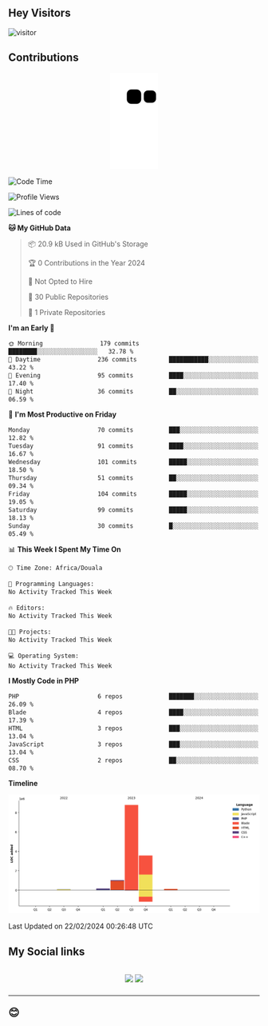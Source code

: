 ## Hey Visitors
![visitor](https://profile-counter.glitch.me/Fotsingboris/count.svg)

## Contributions
<p align="center">
  <img src="https://raw.githubusercontent.com/Fotsingboris/Fotsingboris/output/github-contribution-grid-snake.svg" />
</p>

<!--START_SECTION:waka-->
![Code Time](http://img.shields.io/badge/Code%20Time-843%20hrs%2055%20mins-blue)

![Profile Views](http://img.shields.io/badge/Profile%20Views-0-blue)

![Lines of code](https://img.shields.io/badge/From%20Hello%20World%20I%27ve%20Written-13.7%20million%20lines%20of%20code-blue)

**🐱 My GitHub Data** 

> 📦 20.9 kB Used in GitHub's Storage 
 > 
> 🏆 0 Contributions in the Year 2024
 > 
> 🚫 Not Opted to Hire
 > 
> 📜 30 Public Repositories 
 > 
> 🔑 1 Private Repositories 
 > 
**I'm an Early 🐤** 

```text
🌞 Morning                179 commits         ████████░░░░░░░░░░░░░░░░░   32.78 % 
🌆 Daytime                236 commits         ███████████░░░░░░░░░░░░░░   43.22 % 
🌃 Evening                95 commits          ████░░░░░░░░░░░░░░░░░░░░░   17.40 % 
🌙 Night                  36 commits          ██░░░░░░░░░░░░░░░░░░░░░░░   06.59 % 
```
📅 **I'm Most Productive on Friday** 

```text
Monday                   70 commits          ███░░░░░░░░░░░░░░░░░░░░░░   12.82 % 
Tuesday                  91 commits          ████░░░░░░░░░░░░░░░░░░░░░   16.67 % 
Wednesday                101 commits         █████░░░░░░░░░░░░░░░░░░░░   18.50 % 
Thursday                 51 commits          ██░░░░░░░░░░░░░░░░░░░░░░░   09.34 % 
Friday                   104 commits         █████░░░░░░░░░░░░░░░░░░░░   19.05 % 
Saturday                 99 commits          █████░░░░░░░░░░░░░░░░░░░░   18.13 % 
Sunday                   30 commits          █░░░░░░░░░░░░░░░░░░░░░░░░   05.49 % 
```


📊 **This Week I Spent My Time On** 

```text
🕑︎ Time Zone: Africa/Douala

💬 Programming Languages: 
No Activity Tracked This Week

🔥 Editors: 
No Activity Tracked This Week

🐱‍💻 Projects: 
No Activity Tracked This Week

💻 Operating System: 
No Activity Tracked This Week
```

**I Mostly Code in PHP** 

```text
PHP                      6 repos             ███████░░░░░░░░░░░░░░░░░░   26.09 % 
Blade                    4 repos             ████░░░░░░░░░░░░░░░░░░░░░   17.39 % 
HTML                     3 repos             ███░░░░░░░░░░░░░░░░░░░░░░   13.04 % 
JavaScript               3 repos             ███░░░░░░░░░░░░░░░░░░░░░░   13.04 % 
CSS                      2 repos             ██░░░░░░░░░░░░░░░░░░░░░░░   08.70 % 
```



**Timeline**

![Lines of Code chart](https://raw.githubusercontent.com/Fotsingboris/Fotsingboris/main/assets/bar_graph.png)


 Last Updated on 22/02/2024 00:26:48 UTC
<!--END_SECTION:waka-->

<h2>My Social links <h2>
<p align="center">
   <a href="https://linkedin.com/in/Fotsingboris-Mathieu"><img src="https://img.shields.io/badge/linkedin-%230077B5.svg?style=for-the-badge&logo=linkedin&logoColor=white"></a>
   <a href="https://instagram.com/Fotsingboris"><img src="https://img.shields.io/badge/instagram-%23E4405F.svg?style=for-the-badge&logo=Instagram&logoColor=white"></a>
  </p>
<hr>
😊
